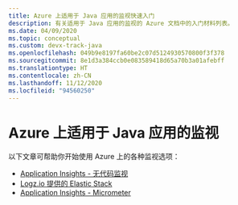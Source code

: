 ```yaml
---
title: Azure 上适用于 Java 应用的监视快速入门
description: 有关适用于 Java 应用的监视的 Azure 文档中的入门材料列表。
ms.date: 04/09/2020
ms.topic: conceptual
ms.custom: devx-track-java
ms.openlocfilehash: 049b9e8197fa60be2c07d5124930570800f3f378
ms.sourcegitcommit: 8e1d3a384ccb0e083589418d65a70b3a01afebff
ms.translationtype: HT
ms.contentlocale: zh-CN
ms.lasthandoff: 11/12/2020
ms.locfileid: "94560250"
---
```

# <a name="monitoring-for-java-apps-on-azure"></a>Azure 上适用于 Java 应用的监视

以下文章可帮助你开始使用 Azure 上的各种监视选项：

- [Application Insights - 无代码监视](/azure/azure-monitor/app/java-in-process-agent)
- [Logz.io 提供的 Elastic Stack](../fundamentals/java-get-started-with-logzio.md)
- [Application Insights - Micrometer](/azure/azure-monitor/app/micrometer-java)